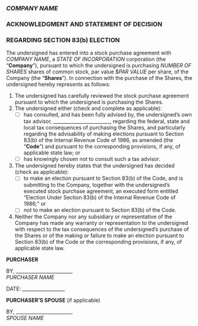 ### *COMPANY NAME*
### ACKNOWLEDGMENT AND STATEMENT OF DECISION
### REGARDING SECTION 83(b) ELECTION

The undersigned has entered into a stock purchase agreement with *COMPANY NAME*, a *STATE OF INCORPORATION* corporation (the “**Company**”), pursuant to which the undersigned is purchasing *NUMBER OF SHARES* shares of common stock, par value $*PAR VALUE* per share, of the Company (the “**Shares**”). In connection with the purchase of the Shares, the undersigned hereby represents as follows:

1. The undersigned has carefully reviewed the stock purchase agreement pursuant to which the undersigned is purchasing the Shares.
2. The undersigned either (check and complete as applicable):
	- [ ] has consulted, and has been fully advised by, the undersigned’s own tax advisor, ________________________, regarding the federal, state and local tax consequences of purchasing the Shares, and particularly regarding the advisability of making elections pursuant to Section 83(b) of the Internal Revenue Code of 1986, as amended (the “**Code**”) and pursuant to the corresponding provisions, if any, of applicable state law; or
	- [ ] has knowingly chosen not to consult such a tax advisor.
3. The undersigned hereby states that the undersigned has decided (check as applicable):
	- [ ] to make an election pursuant to Section 83(b) of the Code, and is submitting to the Company, together with the undersigned’s executed stock purchase agreement, an executed form entitled “Election Under Section 83(b) of the Internal Revenue Code of 1986;” or
	- [ ] not to make an election pursuant to Section 83(b) of the Code.
4. Neither the Company nor any subsidiary or representative of the Company has made any warranty or representation to the undersigned with respect to the tax consequences of the undersigned’s purchase of the Shares or of the making or failure to make an election pursuant to Section 83(b) of the Code or the corresponding provisions, if any, of applicable state law.

**PURCHASER**

BY, ________________________  
*PURCHASER NAME*

DATE: __________________


**PURCHASER’S SPOUSE**
(if applicable)

BY, ________________________  
*SPOUSE NAME*


